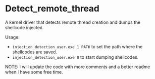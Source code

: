 # Detect_remote_thread

A kernel driver that detects remote thread creation and dumps the shellcode injected.

Usage:
  - `injection_detection_user.exe 1 PATH` to set the path where the shellcodes are saved.
  - `injection_detection_user.exe 0` to start dumping shellcodes.
  
  
  

NOTE: I will update the code with more comments and a better readme when I have some free time.
